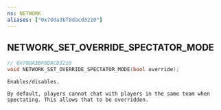 ```yaml
---
ns: NETWORK
aliases: ["0x70da3bf8dacd3210"]
---
```

## NETWORK_SET_OVERRIDE_SPECTATOR_MODE

```c
// 0x70DA3BF8DACD3210
void NETWORK_SET_OVERRIDE_SPECTATOR_MODE(bool override);
```

```
Enables/disables.

By default, players cannot chat with players in the same team when spectating. This allows that to be overridden.
```
